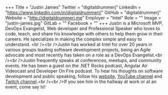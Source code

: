 +++
Title = "Justin James"
Twitter = "digitaldrummerj"
LinkedIn = "https://www.linkedin.com/in/digitaldrummerj/"
GitHub = "digitaldrummerj"
Website = "http://digitaldrummerj.me"
Employer = "Intel"
Role = ""
Image = "justin-james.jpg"
GitLab = ""
Facebook = ""
+++
Justin is a Microsoft MVP, DevOps Evangelist, Web developer and Professional Speaker who loves to code, teach, and share his knowledge with others to help them grow in their careers.  He specializes in making the complex simple and easy to understand.    &lt;br /&gt;&lt;br /&gt;Justin has worked at Intel for over 20 years in various groups leading software development projects, being an Agile advocate  and most recently has taken on a role as a DevOps Evangelist.&lt;br /&gt;&lt;br /&gt;Justin frequently speaks at conferences, meetups, and community events.  He has been a guest on the .NET Rocks podcast, Angular Air Videocast and Developer On Fire podcast. To hear his thoughts on software development and public speaking,  follow his [website](http://digitaldrummerj.me), [YouTube channel](https://www.youtube.com/channel/UCDMvOL1XSKclxwplUT0fzLA) and [Twitch channel](https://www.twitch.tv/digitaldrummerj).&lt;br /&gt;&lt;br /&gt;If you see him in the hallway at work or at an event, come say hi!